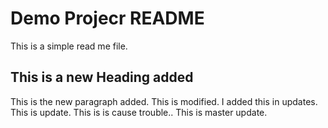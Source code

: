 # Demo Projecr README

This is a simple read me file.

## This is a new Heading added

This is the new paragraph added.
This is modified. I added this in updates.
This is update.
This is is cause trouble..
This is master update.
